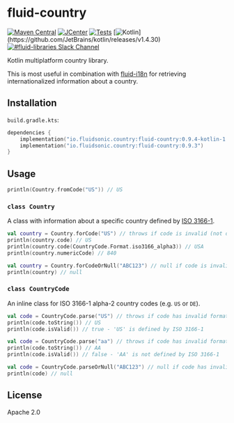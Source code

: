 fluid-country
=============

[![Maven Central](https://img.shields.io/maven-central/v/io.fluidsonic.country/fluid-country?label=Maven%20Central)](https://search.maven.org/artifact/io.fluidsonic.country/fluid-country)
[![JCenter](https://img.shields.io/bintray/v/fluidsonic/kotlin/country?label=JCenter)](https://bintray.com/fluidsonic/kotlin/country)
[![Tests](https://github.com/fluidsonic/fluid-country/workflows/Tests/badge.svg)](https://github.com/fluidsonic/fluid-country/actions?workflow=Tests)
[![Kotlin](https://img.shields.io/badge/Kotlin-1.4.30%20(Darwin,%20JVM,%20JS)-blue.svg)](https://github.com/JetBrains/kotlin/releases/v1.4.30)
[![#fluid-libraries Slack Channel](https://img.shields.io/badge/slack-%23fluid--libraries-543951.svg?label=Slack)](https://kotlinlang.slack.com/messages/C7UDFSVT2/)

Kotlin multiplatform country library.

This is most useful in combination with [fluid-i18n](https://github.com/fluidsonic/fluid-i18n) for retrieving internationalized information about a country.



Installation
------------

`build.gradle.kts`:

```kotlin
dependencies {
	implementation("io.fluidsonic.country:fluid-country:0.9.4-kotlin-1.5") // Kotlin 1.4.30 (language version 1.5)
	implementation("io.fluidsonic.country:fluid-country:0.9.3")            // Kotlin 1.4.*
}
```

Usage
-----

```kotlin
println(Country.fromCode("US")) // US
```

### `class Country`

A class with information about a specific country defined by [ISO 3166-1](https://www.iso.org/obp/ui/).

```kotlin
val country = Country.forCode("US") // throws if code is invalid (not defined by ISO 3166-1) or has an invalid format (not two latin letters)
println(country.code) // US
println(country.code(CountryCode.Format.iso3166_alpha3)) // USA
println(country.numericCode) // 840
```

```kotlin
val country = Country.forCodeOrNull("ABC123") // null if code is invalid (not defined by ISO 3166-1) or has an invalid format (not two latin letters)
println(country) // null
```

### `class CountryCode`

An inline class for ISO 3166-1 alpha-2 country codes (e.g. `US` or `DE`).

```kotlin
val code = CountryCode.parse("US") // throws if code has invalid format (not two latin letters)
println(code.toString()) // US
println(code.isValid()) // true - 'US' is defined by ISO 3166-1
```

```kotlin
val code = CountryCode.parse("aa") // throws if code has invalid format (not two latin letters)
println(code.toString()) // AA
println(code.isValid()) // false - 'AA' is not defined by ISO 3166-1
```

```kotlin
val code = CountryCode.parseOrNull("ABC123") // null if code has invalid format (not two latin letters)
println(code) // null
```

License
-------

Apache 2.0
